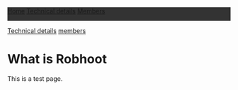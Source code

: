 
 <div class="topnav">
  <a class="active" href="#home">Home</a>
  <a href="technical.html">Technical details</a>
  <a href="about/members.html">Members</a>
  <style>
  /* Add a black background color to the top navigation */
.topnav {
  background-color: #333;
  overflow: hidden;
}

/* Style the links inside the navigation bar */
.topnav a {
  float: left;
  color: #f2f2f2;
  text-align: center;
  padding: 14px 16px;
  text-decoration: none;
  font-size: 17px;
}

/* Change the color of links on hover */
.topnav a:hover {
  background-color: #ddd;
  color: black;
}

/* Add a color to the active/current link */
.topnav a.active {
  background-color: #4CAF50;
  color: white;
}
  </style>
</div> 

<a href="technical.html">Technical details</a>
<a href="about/members.html">members</a>

# What is Robhoot

This is a test page.